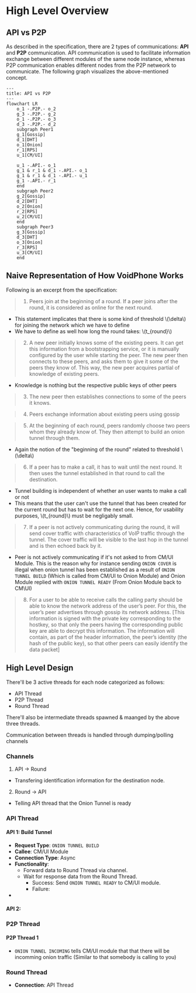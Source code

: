 # High Level Overview 

## API vs P2P
As described in the specification, there are 2 types of communications: **API** and **P2P** communication. API communication is used to facilitate information exchange between different modules of the same node instance, whereas P2P communication enables different nodes from the P2P netweork to communicate. The following graph visualizes the above-mentioned concept.

```mermaid
---
title: API vs P2P
---
flowchart LR
    o_1 -.P2P.- o_2
    g_3 -.P2P.- g_2
    o_1 -.P2P.- o_3
    d_3 -.P2P.- d_2
    subgraph Peer1
    g_1[Gossip] 
    d_1[DHT]
    o_1[Onion]
    r_1[RPS]
    u_1[CM/UI]

    u_1 -.API.- o_1
    g_1 & r_1 & d_1 -.API.- o_1
    g_1 & r_1 & d_1 -.API.- u_1
    g_1 -.API.- r_1
    end
    subgraph Peer2
    g_2[Gossip]
    d_2[DHT] 
    o_2[Onion]
    r_2[RPS]
    u_2[CM/UI]
    end
    subgraph Peer3 
    g_3[Gossip]
    d_3[DHT] 
    o_3[Onion]
    r_3[RPS]
    u_3[CM/UI]
    end
```

## Naive Representation of How VoidPhone Works 

Following is an excerpt from the specification:
>  1. Peers join at the beginning of a round. If a peer joins after the round, it is considered
as online for the next round.

 - This statement implicates that there is some kind of threshold \\(\delta\\) for joining the network which we have to define
 - We have to define  as well how long the round takes: \\(t_{round}\\)

>  2. A new peer initially knows some of the existing peers. It can get this information from
a bootstrapping service, or it is manually configured by the user while starting the
peer. The new peer then connects to these peers, and asks them to give it some of the
peers they know of. This way, the new peer acquires partial of knowledge of existing
peers.
- Knowledge is nothing but the respective public keys of other peers

>  3. The new peer then establishes connections to some of the peers it knows.

>  4. Peers exchange information about existing peers using gossip

>  5. At the beginning of each round, peers randomly choose two peers whom they already know of. They then attempt to build an onion tunnel through them.
- Again the notion of the "beginning of the round" related to threshold \\(\delta\\)
>  6. If a peer has to make a call, it has to wait until the next round. It then uses the tunnel
established in that round to call the destination.
- Tunnel building is independent of whether an user wants to make a call or not
- This means that the user can't use the tunnel that has been created for the current round but has to wait for the next one. Hence, for usability purposes, 
\\(t_{round}\\) must be negligably small. 
>  7. If a peer is not actively communicating during the round, it will send cover traffic with
characteristics of VoIP traffic through the tunnel. The cover traffic will be visible to
the last hop in the tunnel and is then echoed back by it.
- Peer is not actively communicating if it's not asked to from CM/UI Module. This is the reason why for instance sending `ONION COVER` is illegal when 
onion tunnel has been established as a result of `ONION TUNNEL BUILD` (Which is called from CM/UI to Onion Module) and Onion Module replied with `ONION TUNNEL READY` (From Onion Module back to CM\UI)

>  8. For a user to be able to receive calls the calling party should be able to know the
network address of the user’s peer. For this, the user’s peer advertises through gossip
its network address. [This information is signed with the private key corresponding
to the hostkey, so that only the peers having the corresponding public key are able
to decrypt this information. The information will contain, as part of the header
information, the peer’s identity (the hash of the public key), so that other peers can
easily identify the data packet]

## High Level Design

There'll be 3 active threads for each node categorized as follows:

- API Thread
- P2P Thread
- Round Thread

There'll also be intermediate threads spawned & maanged by the above three threads.

Communication between  threads is handled through dumping/polling channels

### Channels

1. API -> Round
  - Transfering identification information for the destination node.
2. Round -> API
  - Telling API thread that the Onion Tunnel is ready

### API Thread

#### API 1: Build Tunnel

- **Request Type**: `ONION TUNNEL BUILD`
- **Callee**: CM/UI Module
- **Connection Type**: Async
- **Functionality**:
    - Forward data to Round Thread via channel.
    - Wait for response data from the Round Thread.
        - Success: Send `ONION TUNNEL READY` to CM/UI module.
        - Failure:
- 

#### API 2: 



### P2P Thread 

#### P2P Thread 1
- `ONION TUNNEL INCOMING` tells CM/UI module that that there will be incomming onion traffic (Similar to that somebody is calling to you)

### Round Thread



- **Connection**: API Thread
